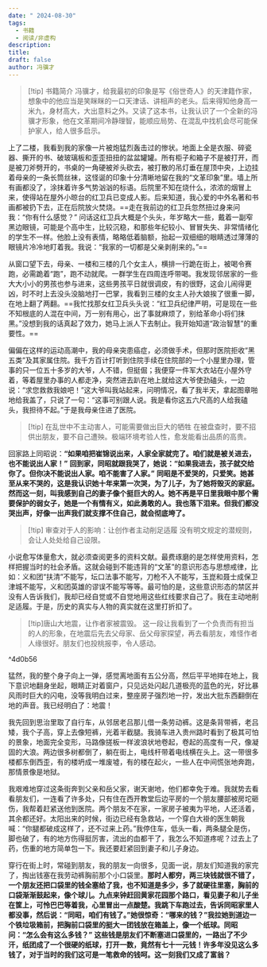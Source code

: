 ```yaml
---
date: " 2024-08-30"
tags:
  - 书籍
  - 阅读/非虚构
description: 
title: 
draft: false
author: 冯骥才
---
```

> [!tip] 书籍简介
> 冯骥才，给我最初的印象是写《俗世奇人》的天津籍作家，想象中的他应当是笑眯眯的一口天津话、讲相声的老头。后来得知他身高一米九，身材高大，大出意料之外。又读了这本书，让我认识了一个全新的冯骥才形象，他在文革期间冷静理智，能顺应局势、在混乱中找机会尽可能保护家人，给人很多启示。

上了二楼，我看到我的家像一片被炮猛烈轰击过的惨状。地面上全是衣服、碎瓷器、撕开的书、破玻璃板和歪歪扭扭的盆盆罐罐。所有柜子和箱子不是被打开，而是被刀斧劈开的，书桌的一角硬被斧头砍去，被打散的吊灯垂在屋顶中央，上边挂着母亲的一条长筒丝袜，这怪诞的印象十分清晰地留在我的“文革印象”里。墙上所有画都没了，涂抹着许多气势汹汹的标语。后院里不知在烧什么，浓浓的烟冒上来，使得站在屋外小晾台的红卫兵已变成人影。后来知道，我心爱的中外名著和书画都被扔下去，正在后院放火焚烧。==走在我前边的红卫兵忽然扭过身来问我：“你有什么感觉？”
问话这红卫兵大概是个头头，年岁略大一些，戴着一副窄黑边眼镜，可能是个高中生，比较沉稳，和那些年纪较小、冒冒失失、非常情绪化的学生不一样。他脸上没有表情，略略低着脑额，抬起一双细细的眼睛透过薄薄的眼镜片冷冷地盯着我。我说：“我家的一切都是父亲剥削来的。”==


从窗口望下去，母亲、一楼和三楼的几个女主人，横排一行跪在街上，被喝令赛跑，必需跪着“跑”，跑不动就爬。一群学生在四周连呼带喝。我发现邻居家的一些大大小小的男孩也参与进来，这些男孩平日就很调皮，有的很野，这会儿闹得更凶，时不时上去没头没脑地打一巴掌，我看到三楼的女主人孙大娘挨了很重一脚，在地上翻了两翻。==我忙找那女红卫兵头头说：“红卫兵纪律严明，可是现在一些不知根底的人混在中间，万一别有用心，出了事就麻烦了，别给革命小将们抹黑。”没想到我的话真起了效力，她马上派人下去制止。我开始知道“政治智慧”的重要性。==

偏偏在这样的运动高潮中，我的母亲突患癌症，必须做手术，但那时医院拒收“黑五类”及其家属住院。我千方百计打听到住院手续在住院部的一个小屋里办理，管事的只一位五十多岁的大爷，人不错，但挺倔；我便穿一件军大衣站在小屋外守着，等着屋里办事的人都走净，突然进去趴在地上就给这大爷使劲磕头，一边说：“求您救救我娘吧！”这大爷叫我站起来，问明情况，看了我半天，拿起图章啪地给我盖了，只说了一句：“这事可别跟人说。我是看你这五六尺高的人给我磕头，我担待不起。”于是我母亲住进了医院。

>[!tip] 在乱世中不主动害人，可能需要做出巨大的牺牲
> 在被盘查时，要不招供出朋友，要不自己遭殃。极端环境考验人性，愈发能看出品质的高贵。

回家路上同昭说：**“如果咱把崔锦说出来，人家全家就完了。咱们就是被关进去，也不能说出人家！”**
**回到家，同昭就跟我哭了，她说：“如果我进去，孩子就交给你了。但你决不能说出人家。咱不能害了人家。”**
**同昭是不爱哭的，只爱笑。她甚至从来不哭的，这是我认识她十年来第一次哭，为了儿子，为了她将毁灭的家庭。**
**然而这一刻，叫我感到自己的妻子像个挺巨大的人。她不再是平日里我眼中那个需要保护的弱女子，她是一个有情有义，如此勇敢的人。我也落下泪来。但我们都没哭出声，好像一出声我们就支撑不住自己，就会彻底垮了。**

>[!tip] 审查对于人的影响：让创作者主动削足适履
>没有明文规定的潜规则，会让人处处给自己设限。

小说愈写体量愈大，就必须查阅更多的资料文献。最费琢磨的是怎样使用资料，怎样把握当时的社会矛盾。这就会碰到不能违背的“文革”的意识形态与思想戒律，比如：义和团“扶清”不能写，坛口法事不能写，刀枪不入不能写，玉崑和聂士成保卫津城不能写，义和团英雄的谬误不能写等等。最可怕的是，这些意识形态的禁区并没有人告诉我们，我却已经自觉或不自觉地用这些红线要求自己了。我在主动地削足适履。于是，历史的真实与人物的真实就在这里打折扣了。

>[!tip]唐山大地震，让作者家被震毁。
>这一段让我看到了一个负责而有担当的人的形象，在地震后先去父母家、岳父母家探望，再去看朋友，难怪作者人缘很好。朋友们也投桃报李，令人感动。

^4d0b56

猛然，我的整个身子向上一弹，感觉离地面有五公分高，然后平平地摔在地上，我下意识地翻身坐起，眼睛正对着窗户，只见远处闪起几道极亮的蓝色的光，好比暴风雨时巨大的闪电，没等我明白过来，整座房子强烈地一拧，发出大批东西翻倒在地的声音。我已经明白了：地震！

我先回到思治里取了自行车，从邻居老吕那儿借一条劳动裤。这是条背带裤，老吕矮，我个子高，穿上去像短裤，光着半截腿。我骑车进入贵州路时看到了极其可怕的景象，地面完全变形，马路像搓板一样波浪状地卷起，卷起的高度有一尺，像凝固的大浪。两边很多树都倒了，躺在街上，电线杆带着电线横在头上。这一带很多楼都东倒西歪，有的楼坍成一堆废墟，有的楼在起火，一些人在中间慌张地奔跑，那情景像是地狱。

我艰难地穿过这条街奔到父亲和岳父家，谢天谢地，他们都幸免于难。我就势去看看朋友们，一连看了许多处，只有住在西开教堂后边平房的一个朋友腰部被房坨砸伤，我帮着赶紧送他到医院。两个朋友不在家，一家房子被夷为平地，人还活着，其余都还好。太阳出来的时候，街边已经有急救站，一个穿白大褂的医生朝我喊：“你腿都破成这样了，还不过来上药。”我停住车，低头一看，两条腿全是伤，脚也破了，有的地方伤得挺厉害，流出的血都干了，我怎么不知道疼呢？过去上了药，伤重的地方简单包一下。我还要赶紧回到妻子和儿子身边。

穿行在街上时，常碰到朋友，我的朋友一向很多，见面一说，朋友们知道我的家完了，掏出钱塞在我劳动裤胸前那个小口袋里。**那时人都穷，两三块钱就很不错了，一个朋友还把口袋里的钱全塞给了我，也不知道是多少，多了就硬往里塞，胸前的口袋渐渐鼓起来，像个球儿。九点来钟赶回黄家花园那个路口，看见妻子和儿子坐在筐上，可怜巴巴等着我，心里冒出一点酸楚。我跳下车跑过去，告诉同昭家里人都没事，然后说：“同昭，咱们有钱了。”她很惊奇：“哪来的钱？”我拉她到道边一个铁垃圾箱前，把胸前口袋里的挺大一团钱放在箱盖上，像一个纸球。同昭问：“怎么会有这么多钱？”**
**这些钱是朋友们不断塞进口袋里的，一路出了不少汗，纸团成了一个很硬的纸球，打开一数，竟然有七十一元钱！许多年没见这么多钱了，对于当时的我们这可是一笔救命的钱呵。这一刻我们又成了富翁？**